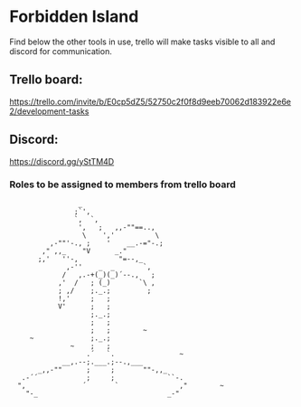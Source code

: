 # Forbidden Island
Find below the other tools in use, trello will make tasks visible to all and discord for communication.

## Trello board:
https://trello.com/invite/b/E0cp5dZ5/52750c2f0f8d9eeb70062d183922e6e2/development-tasks

## Discord:
https://discord.gg/yStTM4D

### Roles to be assigned to members from trello board

```
                 _
                ;`',
                `,  `,
                 ',   ;   ,,-""==..,
                  \    ','          \
          ,-""'-., ;    '    __.-="-.;
        ," ,,_    "V      _."
       ;,'   ''-,          "=--,_
              ,-''    _  _       `,
             /   ,.-+(_)(_)´--.,   ;
            ,'  /   ; (_)       `\ ,
            ; ,/    ;._.;         ;
            !,'     ;   ;
            V'      ;   ;
                    ;._.;
                    ;   ;
                    ;   ;        ~
     ~              ;._.;
               ~    ;   ;
                   .´   `.                ~
             __,.--;.___.;--.,___
       _,,-""      ;     ;       ""-,,_
   .-´´            ;     ;             ``-.
  ",              ´       `               ,"        ~
    "-_                                _-"
```
